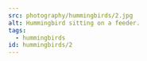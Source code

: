 ```yaml
---
src: photography/hummingbirds/2.jpg
alt: Hummingbird sitting on a feeder.
tags: 
  - hummingbirds
id: hummingbirds/2
---
```

